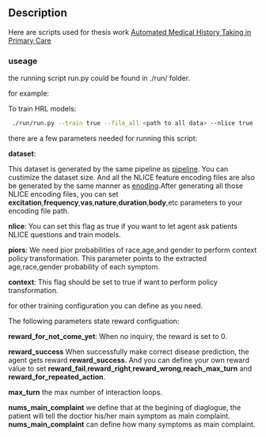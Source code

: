 ## Description
Here are scripts used for thesis work [Automated Medical History Taking in Primary Care](https://repository.tudelft.nl/islandora/object/uuid%3Ab078d6b0-4cf2-4d1a-9221-9c0d571db5aa)

### useage
the running script run.py could be found in ./run/ folder.

for example:

To train HRL models:
```bash
 ./run/run.py --train true --file_all <path to all data> --nlice true --conditions <path to parsed conditions> --symptom <path to parsed symptoms> --dataset <path_to_patients_record> --context true
```

there are a few parameters needed for running this script:

**dataset**:

This dataset is generated by the same pipeline as [pipeline](https://github.com/Medvice/synthea-symcat-pipeline). You can custimize the dataset size. And all the NLICE feature encoding files are also be generated by the same manner as [enoding](https://github.com/Medvice/stanley-thesis-notebooks/tree/master/06_18_nlice_plus/prep-for-nlice-rl).After generating all those NLICE encoding files, you can set **excitation**,**frequency**,**vas**,**nature**,**duration**,**body**,etc parameters to your encoding file path.

**nlice**:
You can set this flag as true if you want to let agent ask patients NLICE questions and train models.

**piors**:
We need pior probabilities of race,age,and gender to perform context policy transformation. This parameter points to the extracted age,race,gender probability of each symptom.

**context**:
This flag should be set to true if want to perform policy transformation.

for other training configuration you can define as you need.

The following parameters state reward configuation:

**reward_for_not_come_yet**:
When no inquiry, the reward is set to 0.

**reward_success**
When successfully make correct disease prediction, the agent gets reward **reward_success**. And you can define your own reward value to set **reward_fail**,**reward_right**,**reward_wrong**,**reach_max_turn** and **reward_for_repeated_action**.

**max_turn**
the max number of interaction loops.

**nums_main_complaint**
we define that at the begining of diaglogue, the patient will tell the doctior his/her main symptom as main complaint. **nums_main_complaint** can define how many symptoms as main complaint.





